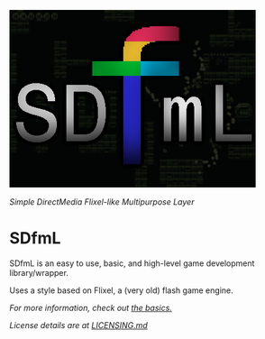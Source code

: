 ![bitch](logo.png)

*Simple DirectMedia Flixel-like Multipurpose Layer*

# SDfmL

SDfmL is an easy to use, basic, and high-level game development library/wrapper.

Uses a style based on Flixel, a (very old) flash game engine.

*For more information, check out [the basics.](DOCUMENTATION.md)*

*License details are at [LICENSING.md](LICENSING.md)*